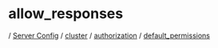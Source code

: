 # allow_responses

/ [Server Config](../../../../README.md) / [cluster](../../../README.md) / [authorization](../../README.md) / [default_permissions](../README.md) 

